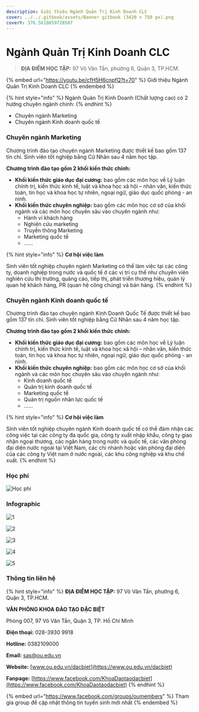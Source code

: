 ```yaml
---
description: Giới thiệu Ngành Quản Trị Kinh Doanh CLC
cover: ../../.gitbook/assets/Banner gitbook (3420 × 750 px).png
coverY: 376.5610859728507
---
```


# Ngành Quản Trị Kinh Doanh CLC

> **ĐỊA ĐIỂM HỌC TẬP:** 97 Võ Văn Tần, phường 6, Quận 3, TP.HCM.

{% embed url="https://youtu.be/cfH5H6cnpfQ?t=70" %}
Giới thiệu Ngành Quản Trị Kinh Doanh CLC
{% endembed %}

{% hint style="info" %}
Ngành Quản Trị Kinh Doanh (Chất lượng cao) có 2 hướng chuyên ngành chính:
{% endhint %}

* Chuyên ngành Marketing
* Chuyên ngành Kinh doanh quốc tế

### Chuyên ngành Marketing

Chương trình đào tạo chuyên ngành Marketing được thiết kế bao gồm 137 tín chỉ. Sinh viên tốt nghiệp bằng Cử Nhân sau 4 năm học tập.

**Chương trình đào tạo gồm 2 khối kiến thức chính:**

* **Khối kiến thức giáo dục đại cương:** bao gồm các môn học về Lý luận chính trị, kiến thức kinh tế, luật và khoa học xã hội – nhân văn, kiến thức toán, tin học và khoa học tự nhiên, ngoại ngữ, giáo dục quốc phòng - an ninh.
* **Khối kiến thức chuyên nghiệp:** bao gồm các môn học cơ sở của khối ngành và các môn học chuyên sâu vào chuyên ngành như:
  * Hành vi khách hàng
  * Nghiên cứu marketing
  * Truyền thông Marketing
  * Marketing quốc tế
  * ......

{% hint style="info" %}
**Cơ hội việc làm**

Sinh viên tốt nghiệp chuyên ngành Marketing có thể làm việc tại các công ty, doanh nghiệp trong nước và quốc tế ở các vị trí cụ thể như chuyên viên nghiên cứu thị trường, quảng cáo, tiếp thị, phát triển thương hiệu, quản lý quan hệ khách hàng, PR (quan hệ công chúng) và bán hàng.
{% endhint %}

### Chuyên ngành Kinh doanh quốc tế

Chương trình đào tạo chuyên ngành Kinh Doanh Quốc Tế được thiết kế bao gồm 137 tín chỉ. Sinh viên tốt nghiệp bằng Cử Nhân sau 4 năm học tập.

**Chương trình đào tạo gồm 2 khối kiến thức chính:**

* **Khối kiến thức giáo dục đại cương:** bao gồm các môn học về Lý luận chính trị, kiến thức kinh tế, luật và khoa học xã hội – nhân văn, kiến thức toán, tin học và khoa học tự nhiên, ngoại ngữ, giáo dục quốc phòng - an ninh.
* **Khối kiến thức chuyên nghiệp:** bao gồm các môn học cơ sở của khối ngành và các môn học chuyên sâu vào chuyên ngành như:
  * Kinh doanh quốc tế
  * Quản trị kinh doanh quốc tế
  * Marketing quốc tế
  * Quản trị nguồn nhân lực quốc tế
  * ......

{% hint style="info" %}
**Cơ hội việc làm**

Sinh viên tốt nghiệp chuyên ngành Kinh doanh quốc tế có thể đảm nhận các công việc tại các công ty đa quốc gia, công ty xuất nhập khẩu, công ty giao nhận ngoại thương, các ngân hàng trong nước và quốc tế, các văn phòng đại diện nước ngoài tại Việt Nam, các chi nhánh hoặc văn phòng đại diện của các công ty Việt nam ở nước ngoài, các khu công nghiệp và khu chế xuất.
{% endhint %}

### Học phí

![Học phí](<../../.gitbook/assets/48 - học phí.png>)

### Infographic

![1](<../../.gitbook/assets/10 - Ngành Quản Trị Kinh Doanh.png>)

![2](<../../.gitbook/assets/11 - Marketing.png>)

![3](<../../.gitbook/assets/12 - Marketing.png>)

![4](<../../.gitbook/assets/13 - Kinh doanh quốc tế.png>)

![5](<../../.gitbook/assets/14 - Kinh doanh quốc tế.png>)

### Thông tin liên hệ

{% hint style="info" %}
**ĐỊA ĐIỂM HỌC TẬP:** 97 Võ Văn Tần, phường 6, Quận 3, TP.HCM.

**VĂN PHÒNG KHOA ĐÀO TẠO ĐẶC BIỆT**&#x20;

Phòng 007, 97 Võ Văn Tần, Quận 3, TP. Hồ Chí Minh

**Điện thoại:** 028-3930 9918

**Hotline:** 0382109000

**Email:** sas@ou.edu.vn

**Website:** [www.ou.edu.vn/dacbiet](https://www.ou.edu.vn/dacbiet)

**Fanpage:** [https://www.facebook.com/KhoaDaotaodacbiet](https://www.facebook.com/KhoaDaotaodacbiet)
{% endhint %}

{% embed url="https://www.facebook.com/groups/oumembers" %}
Tham gia group để cập nhật thông tin tuyển sinh mới nhất
{% endembed %}
